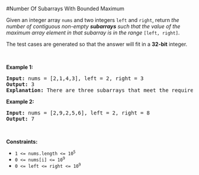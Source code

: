 #Number Of Subarrays With Bounded Maximum
<p>Given an integer array <code>nums</code> and two integers <code>left</code> and <code>right</code>, return <em>the number of contiguous non-empty <strong>subarrays</strong> such that the value of the maximum array element in that subarray is in the range </em><code>[left, right]</code>.</p>
<p>The test cases are generated so that the answer will fit in a <strong>32-bit</strong> integer.</p>
<p> </p>
<p><strong class="example">Example 1:</strong></p>
<pre><strong>Input:</strong> nums = [2,1,4,3], left = 2, right = 3
<strong>Output:</strong> 3
<strong>Explanation:</strong> There are three subarrays that meet the requirements: [2], [2, 1], [3].
</pre>
<p><strong class="example">Example 2:</strong></p>
<pre><strong>Input:</strong> nums = [2,9,2,5,6], left = 2, right = 8
<strong>Output:</strong> 7
</pre>
<p> </p>
<p><strong>Constraints:</strong></p>
<ul>
<li><code>1 &lt;= nums.length &lt;= 10<sup>5</sup></code></li>
<li><code>0 &lt;= nums[i] &lt;= 10<sup>9</sup></code></li>
<li><code>0 &lt;= left &lt;= right &lt;= 10<sup>9</sup></code></li>
</ul>
